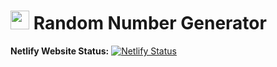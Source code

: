 #  <img src="https://i.ibb.co/whC7jyD/709388.png" width="30" height="30"> Random Number Generator
**Netlify Website Status:** [![Netlify Status](https://api.netlify.com/api/v1/badges/8746010d-5dd5-47bf-8581-68f57ed3fcd8/deploy-status)](https://app.netlify.com/sites/serene-hoover-257d4f/deploys)
